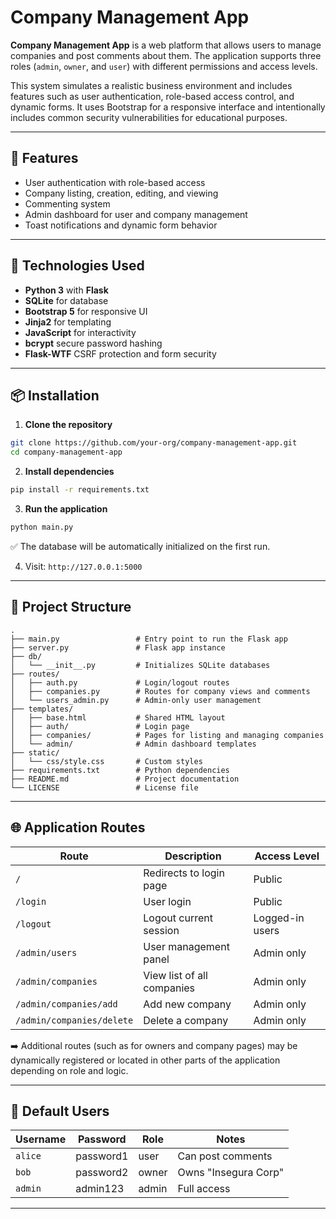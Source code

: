
# Company Management App

**Company Management App** is a web platform that allows users to manage companies and post comments about them. The application supports three roles (`admin`, `owner`, and `user`) with different permissions and access levels.

This system simulates a realistic business environment and includes features such as user authentication, role-based access control, and dynamic forms. It uses Bootstrap for a responsive interface and intentionally includes common security vulnerabilities for educational purposes.

---

## 🚀 Features

- User authentication with role-based access
- Company listing, creation, editing, and viewing
- Commenting system
- Admin dashboard for user and company management
- Toast notifications and dynamic form behavior

---

## 🧱 Technologies Used

- **Python 3** with **Flask**
- **SQLite** for database
- **Bootstrap 5** for responsive UI
- **Jinja2** for templating
- **JavaScript** for interactivity
- **bcrypt** secure password hashing
- **Flask-WTF** CSRF protection and form security

---

## 📦 Installation

1. **Clone the repository**

```bash
git clone https://github.com/your-org/company-management-app.git
cd company-management-app
```

2. **Install dependencies**

```bash
pip install -r requirements.txt
```

3. **Run the application**

```bash
python main.py
```

✅ The database will be automatically initialized on the first run.

4. Visit: `http://127.0.0.1:5000`

---

## 📂 Project Structure

```
.
├── main.py                 # Entry point to run the Flask app
├── server.py               # Flask app instance
├── db/
│   └── __init__.py         # Initializes SQLite databases
├── routes/
│   ├── auth.py             # Login/logout routes
│   ├── companies.py        # Routes for company views and comments
│   └── users_admin.py      # Admin-only user management
├── templates/
│   ├── base.html           # Shared HTML layout
│   ├── auth/               # Login page
│   ├── companies/          # Pages for listing and managing companies
│   └── admin/              # Admin dashboard templates
├── static/
│   └── css/style.css       # Custom styles
├── requirements.txt        # Python dependencies
├── README.md               # Project documentation
└── LICENSE                 # License file
```

---

## 🌐 Application Routes

| Route                    | Description                             | Access Level           |
|--------------------------|-----------------------------------------|------------------------|
| `/`                      | Redirects to login page                 | Public                 |
| `/login`                 | User login                              | Public                 |
| `/logout`                | Logout current session                  | Logged-in users        |
| `/admin/users`           | User management panel                   | Admin only             |
| `/admin/companies`       | View list of all companies              | Admin only             |
| `/admin/companies/add`   | Add new company                         | Admin only             |
| `/admin/companies/delete`| Delete a company                        | Admin only             |

➡️ Additional routes (such as for owners and company pages) may be dynamically registered or located in other parts of the application depending on role and logic.

---

## 🧪 Default Users

| Username | Password   | Role   | Notes                      |
|----------|------------|--------|----------------------------|
| `alice`  | password1  | user   | Can post comments          |
| `bob`    | password2  | owner  | Owns "Insegura Corp"       |
| `admin`  | admin123   | admin  | Full access                |

---

